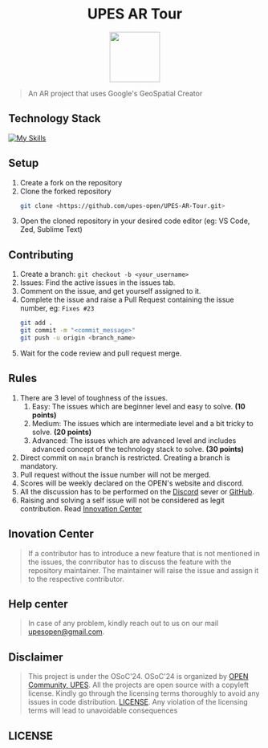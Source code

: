 <div align="center">
    <h1>UPES AR Tour</h1>

<img src='https://github.com/upes-open/Git-WorkShop/assets/101355193/b9315c8e-5aaa-438e-ab5a-48b25571dc90' width=100>

</div>

<!-- > Project Description -->
> An AR project that uses Google's GeoSpatial Creator

<h2>Technology Stack</h2>

[![My Skills](https://skillicons.dev/icons?i=unity,cs,figma)](https://skillicons.dev)
<!-- [![My Skills](https://skillicons.dev/icons?i=react,python,c,spring,js,nodejs,flask,django)](https://skillicons.dev)<br>
[![My Skills](https://skillicons.dev/icons?i=mysql,mongodb)](https://skillicons.dev)<br>
[![My Skills](https://skillicons.dev/icons?i=tensorflow,opencv)](https://skillicons.dev)<br> -->


<!-- ## Installation
1. Install the NodeJS LTS (v20.14.0) [Click Here](https://nodejs.org/en/download/package-manager)

2. Install the latest Python version (v3.12.4) [Click Here](https://www.python.org/downloads/)

3. For Python based projects:
    ```zsh
    pip install -r requirements.txt
    python3 app.py
    ```
4. Node based projects: 
    ```zsh
    cd <folder_name>
    npm i
    npm run dev
    ``` -->
## Setup
1. Create a fork on the repository
2. Clone the forked repository 
    ```zsh
    git clone <https://github.com/upes-open/UPES-AR-Tour.git>
    ```
3. Open the cloned repository in your desired code editor (eg: VS Code, Zed, Sublime Text)

## Contributing
1. Create a branch: `git checkout -b <your_username>`
2. Issues: Find the active issues in the issues tab.
3. Comment on the issue, and get yourself assigned to it.
4. Complete the issue and raise a Pull Request containing the issue number, eg: `Fixes #23`
    ```zsh
    git add .
    git commit -m "<commit_message>"
    git push -u origin <branch_name>
    ```
5. Wait for the code review and pull request merge.

## Rules
1. There are 3 level of toughness of the issues.
    1. Easy: The issues which are beginner level and easy to solve. **(10 points)**
    2. Medium: The issues which are intermediate level and a bit tricky to solve. **(20 points)**
    3. Advanced: The issues which are advanced level and includes advanced concept of the technology stack to solve. **(30 points)**
2. Direct commit on `main` branch is restricted. Creating a branch is mandatory.
3. Pull request without the issue number will not be merged.
4. Scores will be weekly declared on the OPEN's website and discord.
5. All the discussion has to be performed on the [Discord](https://discord.com/invite/C6Zbecdz) sever or [GitHub](https://github.com/upes-open).
6. Raising and solving a self issue will not be considered as legit contribution. Read [Innovation Center](#inovation-center)

## Inovation Center
> If a contributor has to introduce a new feature that is not mentioned in the issues, the conrributor has to discuss the feature with the repository maintainer. The maintainer will raise the issue and assign it to the respective contributor.

## Help center
> In case of any problem, kindly reach out to us on our mail [upesopen@gmail.com](mailto:upesopen@gmail.com).

## Disclaimer
> This project is under the OSoC'24. OSoC'24 is organized by [OPEN Community, UPES](https://upes-open.org).
All the projects are open source with a copyleft license. Kindly go through the licensing terms thoroughly to avoid any issues in code distribution. [LICENSE](). Any violation of the licensing terms will lead to unavoidable consequences

## LICENSE
